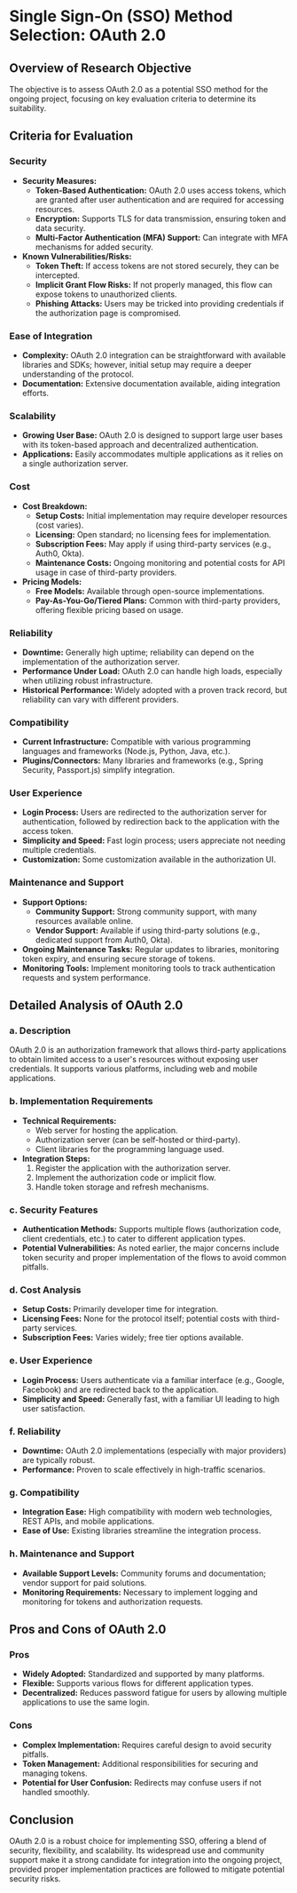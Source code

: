 # Single Sign-On (SSO) Method Selection: OAuth 2.0

## Overview of Research Objective
The objective is to assess OAuth 2.0 as a potential SSO method for the ongoing project, focusing on key evaluation criteria to determine its suitability.

## Criteria for Evaluation

### Security
- **Security Measures:**
  - **Token-Based Authentication:** OAuth 2.0 uses access tokens, which are granted after user authentication and are required for accessing resources.
  - **Encryption:** Supports TLS for data transmission, ensuring token and data security.
  - **Multi-Factor Authentication (MFA) Support:** Can integrate with MFA mechanisms for added security.
- **Known Vulnerabilities/Risks:**
  - **Token Theft:** If access tokens are not stored securely, they can be intercepted.
  - **Implicit Grant Flow Risks:** If not properly managed, this flow can expose tokens to unauthorized clients.
  - **Phishing Attacks:** Users may be tricked into providing credentials if the authorization page is compromised.

### Ease of Integration
- **Complexity:** OAuth 2.0 integration can be straightforward with available libraries and SDKs; however, initial setup may require a deeper understanding of the protocol.
- **Documentation:** Extensive documentation available, aiding integration efforts.

### Scalability
- **Growing User Base:** OAuth 2.0 is designed to support large user bases with its token-based approach and decentralized authentication.
- **Applications:** Easily accommodates multiple applications as it relies on a single authorization server.

### Cost
- **Cost Breakdown:**
  - **Setup Costs:** Initial implementation may require developer resources (cost varies).
  - **Licensing:** Open standard; no licensing fees for implementation.
  - **Subscription Fees:** May apply if using third-party services (e.g., Auth0, Okta).
  - **Maintenance Costs:** Ongoing monitoring and potential costs for API usage in case of third-party providers.
- **Pricing Models:**
  - **Free Models:** Available through open-source implementations.
  - **Pay-As-You-Go/Tiered Plans:** Common with third-party providers, offering flexible pricing based on usage.

### Reliability
- **Downtime:** Generally high uptime; reliability can depend on the implementation of the authorization server.
- **Performance Under Load:** OAuth 2.0 can handle high loads, especially when utilizing robust infrastructure.
- **Historical Performance:** Widely adopted with a proven track record, but reliability can vary with different providers.

### Compatibility
- **Current Infrastructure:** Compatible with various programming languages and frameworks (Node.js, Python, Java, etc.).
- **Plugins/Connectors:** Many libraries and frameworks (e.g., Spring Security, Passport.js) simplify integration.

### User Experience
- **Login Process:** Users are redirected to the authorization server for authentication, followed by redirection back to the application with the access token.
- **Simplicity and Speed:** Fast login process; users appreciate not needing multiple credentials.
- **Customization:** Some customization available in the authorization UI.

### Maintenance and Support
- **Support Options:**
  - **Community Support:** Strong community support, with many resources available online.
  - **Vendor Support:** Available if using third-party solutions (e.g., dedicated support from Auth0, Okta).
- **Ongoing Maintenance Tasks:** Regular updates to libraries, monitoring token expiry, and ensuring secure storage of tokens.
- **Monitoring Tools:** Implement monitoring tools to track authentication requests and system performance.

## Detailed Analysis of OAuth 2.0

### a. Description
OAuth 2.0 is an authorization framework that allows third-party applications to obtain limited access to a user's resources without exposing user credentials. It supports various platforms, including web and mobile applications.

### b. Implementation Requirements
- **Technical Requirements:**
  - Web server for hosting the application.
  - Authorization server (can be self-hosted or third-party).
  - Client libraries for the programming language used.
- **Integration Steps:**
  1. Register the application with the authorization server.
  2. Implement the authorization code or implicit flow.
  3. Handle token storage and refresh mechanisms.

### c. Security Features
- **Authentication Methods:** Supports multiple flows (authorization code, client credentials, etc.) to cater to different application types.
- **Potential Vulnerabilities:** As noted earlier, the major concerns include token security and proper implementation of the flows to avoid common pitfalls.

### d. Cost Analysis
- **Setup Costs:** Primarily developer time for integration.
- **Licensing Fees:** None for the protocol itself; potential costs with third-party services.
- **Subscription Fees:** Varies widely; free tier options available.

### e. User Experience
- **Login Process:** Users authenticate via a familiar interface (e.g., Google, Facebook) and are redirected back to the application.
- **Simplicity and Speed:** Generally fast, with a familiar UI leading to high user satisfaction.

### f. Reliability
- **Downtime:** OAuth 2.0 implementations (especially with major providers) are typically robust.
- **Performance:** Proven to scale effectively in high-traffic scenarios.

### g. Compatibility
- **Integration Ease:** High compatibility with modern web technologies, REST APIs, and mobile applications.
- **Ease of Use:** Existing libraries streamline the integration process.

### h. Maintenance and Support
- **Available Support Levels:** Community forums and documentation; vendor support for paid solutions.
- **Monitoring Requirements:** Necessary to implement logging and monitoring for tokens and authorization requests.

## Pros and Cons of OAuth 2.0

### Pros
- **Widely Adopted:** Standardized and supported by many platforms.
- **Flexible:** Supports various flows for different application types.
- **Decentralized:** Reduces password fatigue for users by allowing multiple applications to use the same login.

### Cons
- **Complex Implementation:** Requires careful design to avoid security pitfalls.
- **Token Management:** Additional responsibilities for securing and managing tokens.
- **Potential for User Confusion:** Redirects may confuse users if not handled smoothly.

## Conclusion
OAuth 2.0 is a robust choice for implementing SSO, offering a blend of security, flexibility, and scalability. Its widespread use and community support make it a strong candidate for integration into the ongoing project, provided proper implementation practices are followed to mitigate potential security risks.